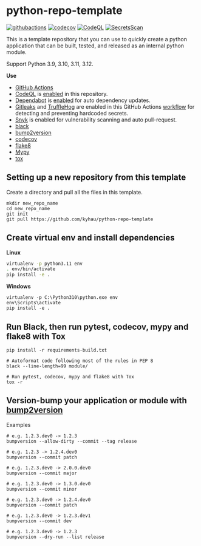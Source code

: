 # python-repo-template

[![githubactions](https://github.com/kyhau/python-repo-template/actions/workflows/build-main.yml/badge.svg)](https://github.com/kyhau/python-repo-template/actions/workflows/build-main.yml)
[![codecov](https://codecov.io/gh/kyhau/python-repo-template/branch/main/graph/badge.svg)](https://codecov.io/gh/kyhau/python-repo-template)
[![CodeQL](https://github.com/kyhau/python-repo-template/actions/workflows/codeql-analysis.yml/badge.svg)](https://github.com/kyhau/python-repo-template/actions/workflows/codeql-analysis.yml)
[![SecretsScan](https://github.com/kyhau/python-repo-template/actions/workflows/secrets-scan.yml/badge.svg)](https://github.com/kyhau/python-repo-template/actions/workflows/secrets-scan.yml)

This is a template repository that you can use to quickly create a python application that can be built, tested, and released as an internal python module.

Support Python 3.9, 3.10, 3.11, 3.12.

**Use**

- [GitHub Actions](https://github.com/actions)
- [CodeQL](https://codeql.github.com) is [enabled](.github/workflows/codeql-analysis.yml) in this repository.
- [Dependabot](https://docs.github.com/en/code-security/dependabot/dependabot-version-updates) is [enabled](.github/dependabot.yml) for auto dependency updates.
- [Gitleaks](https://github.com/gitleaks/gitleaks) and [TruffleHog](https://github.com/trufflesecurity/trufflehog) are enabled in this GitHub Actions [workflow](.github/workflows/secrets-scan.yml) for detecting and preventing hardcoded secrets.
- [Snyk](https://github.com/snyk/actions) is enabled for vulnerability scanning and auto pull-request.
- [black](https://github.com/psf/black)
- [bump2version](https://github.com/c4urself/bump2version)
- [codecov](https://codecov.io/)
- [flake8](https://gitlab.com/pycqa/flake8)
- [Mypy](https://github.com/python/mypy)
- [tox](https://tox.readthedocs.io/en/latest/)

## Setting up a new repository from this template

Create a directory and pull all the files in this template.

```
mkdir new_repo_name
cd new_repo_name
git init
git pull https://github.com/kyhau/python-repo-template
```

## Create virtual env and install dependencies

**Linux**

```bash
virtualenv -p python3.11 env
. env/bin/activate
pip install -e .
```

**Windows**
```
virtualenv -p C:\Python310\python.exe env
env\Scripts\activate
pip install -e .
```

## Run Black, then run pytest, codecov, mypy and flake8 with Tox

```
pip install -r requirements-build.txt

# Autoformat code following most of the rules in PEP 8
black --line-length=99 module/

# Run pytest, codecov, mypy and flake8 with Tox
tox -r
```


## Version-bump your application or module with [bump2version](https://github.com/c4urself/bump2version)

Examples

    # e.g. 1.2.3.dev0 -> 1.2.3
    bumpversion --allow-dirty --commit --tag release

    # e.g. 1.2.3 -> 1.2.4.dev0
    bumpversion --commit patch

    # e.g. 1.2.3.dev0 -> 2.0.0.dev0
    bumpversion --commit major

    # e.g. 1.2.3.dev0 -> 1.3.0.dev0
    bumpversion --commit minor

    # e.g. 1.2.3.dev0 -> 1.2.4.dev0
    bumpversion --commit patch

    # e.g. 1.2.3.dev0 -> 1.2.3.dev1
    bumpversion --commit dev

    # e.g. 1.2.3.dev0 -> 1.2.3
    bumpversion --dry-run --list release

